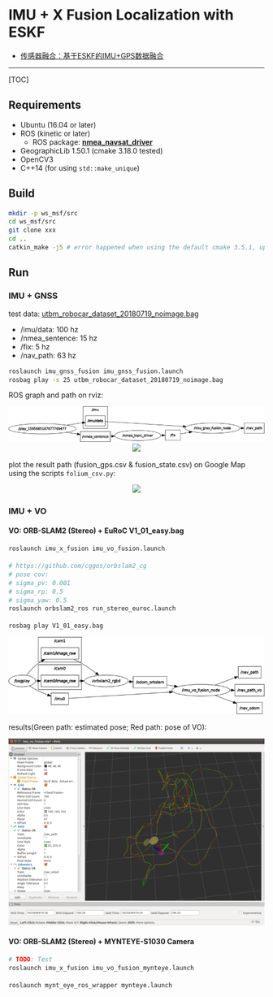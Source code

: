 # IMU + X Fusion Localization with ESKF

* [传感器融合：基于ESKF的IMU+GPS数据融合](https://blog.csdn.net/u011178262/article/details/107596285)

-----

[TOC]

## Requirements

* Ubuntu (16.04 or later)
* ROS (kinetic or later)
  - ROS package: **[nmea_navsat_driver](http://wiki.ros.org/nmea_navsat_driver)**
* GeographicLib 1.50.1 (cmake 3.18.0 tested)
* OpenCV3
* C++14 (for using `std::make_unique`)

## Build

```sh
mkdir -p ws_msf/src
cd ws_msf/src
git clone xxx
cd ..
catkin_make -j5 # error happened when using the default cmake 3.5.1, upgrade it
```

## Run

### IMU + GNSS

test data: [utbm_robocar_dataset_20180719_noimage.bag](https://lcas.lincoln.ac.uk/owncloud/index.php/s/KfItDFgwwis5Xrk)

* /imu/data: 100 hz
* /nmea_sentence: 15 hz
* /fix: 5 hz
* /nav_path: 63 hz

```sh
roslaunch imu_gnss_fusion imu_gnss_fusion.launch
rosbag play -s 25 utbm_robocar_dataset_20180719_noimage.bag
```

ROS graph and path on rviz:

<p align="center">
  <img src="imgs/rosgraph_imu_gnss.jpg"/>
  <img src="imgs/run_imu_gnss_fusion.jpg"/>
</p>

plot the result path (fusion_gps.csv & fusion_state.csv) on Google Map using the scripts `folium_csv.py`:

<p align="center">
  <img src="imgs/google_map.jpg"/>
</p>

### IMU + VO

#### VO: ORB-SLAM2 (Stereo) + EuRoC V1_01_easy.bag

```sh
roslaunch imu_x_fusion imu_vo_fusion.launch

# https://github.com/cggos/orbslam2_cg
# pose cov:
# sigma_pv: 0.001
# sigma_rp: 0.5
# sigma_yaw: 0.5
roslaunch orbslam2_ros run_stereo_euroc.launch

rosbag play V1_01_easy.bag
```

<p align="center">
  <img src="imgs/rosgraph_imu_vo.png"/>
</p>

results(Green path: estimated pose; Red path: pose of VO):

<p align="center">
  <img src="imgs/run_imu_vo_fusion.png"/>
</p>

#### VO: ORB-SLAM2 (Stereo) + MYNTEYE-S1030 Camera

```sh
# TODO: Test
roslaunch imu_x_fusion imu_vo_fusion_mynteye.launch

roslaunch mynt_eye_ros_wrapper mynteye.launch
```

